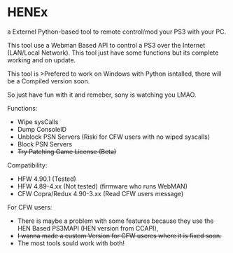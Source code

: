 # HENEx
a Externel Python-based tool to remote control/mod your PS3 with your PC.

This tool use a Webman Based API to control a PS3 over the Internet (LAN/Local Network). This tool just have some functions but its complete working and on update.

This tool is >Prefered to work on Windows with Python isntalled, there will be a Compiled version soon.

So just have fun with it and remeber, sony is watching you LMAO.

Functions:
- Wipe sysCalls
- Dump ConsoleID
- Unblock PSN Servers (Riski for CFW users with no wiped syscalls)
- Block PSN Servers
- ~~Try Patching Game License (Beta)~~

Compatibility:
- HFW 4.90.1 (Tested)
- HFW 4.89-4.xx (Not tested) (firmware who runs WebMAN)
- CFW Copra/Redux 4.90-3.xx (Read CFW users message)

For CFW users:
- There is maybe a problem with some features because they use the HEN Based PS3MAPI (HEN version from CCAPI),
- ~~I wanna made a custom Version for CFW useres where it is fixed soon.~~
- The most tools sould work with both!
